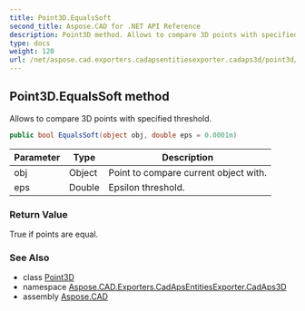 ```yaml
---
title: Point3D.EqualsSoft
second_title: Aspose.CAD for .NET API Reference
description: Point3D method. Allows to compare 3D points with specified threshold
type: docs
weight: 120
url: /net/aspose.cad.exporters.cadapsentitiesexporter.cadaps3d/point3d/equalssoft/
---
```

## Point3D.EqualsSoft method

Allows to compare 3D points with specified threshold.

```csharp
public bool EqualsSoft(object obj, double eps = 0.0001m)
```

| Parameter | Type | Description |
| --- | --- | --- |
| obj | Object | Point to compare current object with. |
| eps | Double | Epsilon threshold. |

### Return Value

True if points are equal.

### See Also

* class [Point3D](../)
* namespace [Aspose.CAD.Exporters.CadApsEntitiesExporter.CadAps3D](../../../aspose.cad.exporters.cadapsentitiesexporter.cadaps3d/)
* assembly [Aspose.CAD](../../../)


